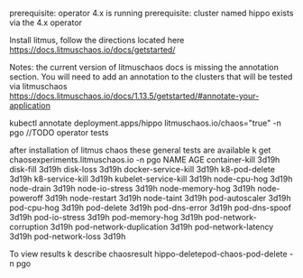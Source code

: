 prerequisite: operator 4.x is running
prerequisite: cluster named hippo exists via the 4.x operator


Install litmus, follow the directions located here
https://docs.litmuschaos.io/docs/getstarted/

Notes:  the current version of litmuschaos docs is missing the annotation
section. You will need to add an annotation to the clusters that will
be tested via litmuschaos
https://docs.litmuschaos.io/docs/1.13.5/getstarted/#annotate-your-application

kubectl annotate deployment.apps/hippo litmuschaos.io/chaos="true" -n pgo
//TODO operator tests


after installation of litmus chaos these general tests are available
k get chaosexperiments.litmuschaos.io -n pgo
NAME                      AGE
container-kill            3d19h
disk-fill                 3d19h
disk-loss                 3d19h
docker-service-kill       3d19h
k8-pod-delete             3d19h
k8-service-kill           3d19h
kubelet-service-kill      3d19h
node-cpu-hog              3d19h
node-drain                3d19h
node-io-stress            3d19h
node-memory-hog           3d19h
node-poweroff             3d19h
node-restart              3d19h
node-taint                3d19h
pod-autoscaler            3d19h
pod-cpu-hog               3d19h
pod-delete                3d19h
pod-dns-error             3d19h
pod-dns-spoof             3d19h
pod-io-stress             3d19h
pod-memory-hog            3d19h
pod-network-corruption    3d19h
pod-network-duplication   3d19h
pod-network-latency       3d19h
pod-network-loss          3d19h


To view results
   k describe chaosresult hippo-deletepod-chaos-pod-delete -n pgo




